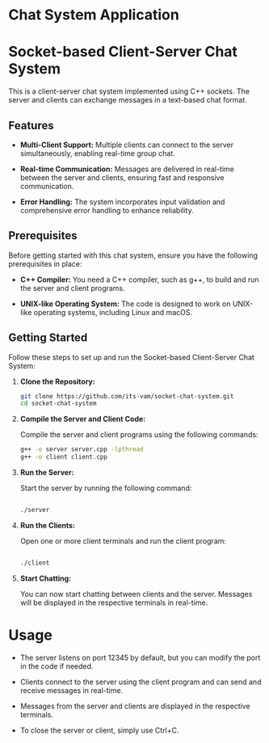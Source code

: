 # Chat System Application
# Socket-based Client-Server Chat System

This is a client-server chat system implemented using C++ sockets. The server and clients can exchange messages in a text-based chat format.

## Features

- **Multi-Client Support:** Multiple clients can connect to the server simultaneously, enabling real-time group chat.

- **Real-time Communication:** Messages are delivered in real-time between the server and clients, ensuring fast and responsive communication.

- **Error Handling:** The system incorporates input validation and comprehensive error handling to enhance reliability.

## Prerequisites

Before getting started with this chat system, ensure you have the following prerequisites in place:

- **C++ Compiler:** You need a C++ compiler, such as g++, to build and run the server and client programs.

- **UNIX-like Operating System:** The code is designed to work on UNIX-like operating systems, including Linux and macOS.

## Getting Started

Follow these steps to set up and run the Socket-based Client-Server Chat System:

1. **Clone the Repository:**

   ```bash
   git clone https://github.com/its-vam/socket-chat-system.git
   cd socket-chat-system
   
2. **Compile the Server and Client Code:**

   Compile the server and client programs using the following commands:

   ```bash
   g++ -o server server.cpp -lpthread
   g++ -o client client.cpp

3. **Run the Server:**

   Start the server by running the following command:

   ```bash

   ./server

4. **Run the Clients:**

   Open one or more client terminals and run the client program:

    ```bash

   ./client

5. **Start Chatting:**   

   You can now start chatting between clients and the server. Messages will be displayed in the respective terminals in real-time. 

# Usage

- The server listens on port 12345 by default, but you can modify the port in the code if needed.

- Clients connect to the server using the client program and can send and receive messages in real-time.

- Messages from the server and clients are displayed in the respective terminals.

- To close the server or client, simply use Ctrl+C.

